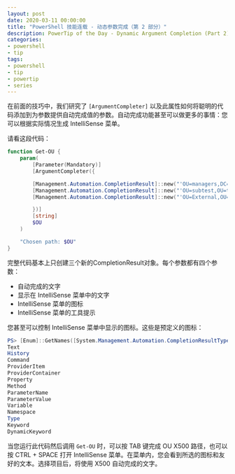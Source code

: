 ```yaml
---
layout: post
date: 2020-03-11 00:00:00
title: "PowerShell 技能连载 - 动态参数完成（第 2 部分）"
description: PowerTip of the Day - Dynamic Argument Completion (Part 2)
categories:
- powershell
- tip
tags:
- powershell
- tip
- powertip
- series
---
```

在前面的技巧中，我们研究了 `[ArgumentCompleter]` 以及此属性如何将聪明的代码添加到为参数提供自动完成值的参数。自动完成功能甚至可以做更多的事情：您可以根据实际情况生成 IntelliSense 菜单。

请看这段代码：

```powershell
function Get-OU {
    param(
        [Parameter(Mandatory)]
        [ArgumentCompleter({

        [Management.Automation.CompletionResult]::new("'OU=managers,DC=company,DC=local'", "Management", "ProviderItem", "OU where the Management lives")
        [Management.Automation.CompletionResult]::new("'OU=subtest,OU=test,DC=company,DC=local'", "Experimental", "DynamicKeyword", "Reserved")
        [Management.Automation.CompletionResult]::new("'OU=External,OU=IT,DC=company,DC=local'", "Help Desk", "ProviderItem", "OU where the Helpdesk people reside")

        })]
        [string]
        $OU
    )

    "Chosen path: $OU"
}
```

完整代码基本上只创建三个新的CompletionResult对象。每个参数都有四个参数：

* 自动完成的文字
* 显示在 IntelliSense 菜单中的文字
* IntelliSense 菜单的图标
* IntelliSense 菜单的工具提示

您甚至可以控制 IntelliSense 菜单中显示的图标。这些是预定义的图标：

```powershell
PS> [Enum]::GetNames([System.Management.Automation.CompletionResultType])
Text
History
Command
ProviderItem
ProviderContainer
Property
Method
ParameterName
ParameterValue
Variable
Namespace
Type
Keyword
DynamicKeyword
```

当您运行此代码然后调用 `Get-OU` 时，可以按 TAB 键完成 OU X500 路径，也可以按 CTRL + SPACE 打开 IntelliSense 菜单。在菜单内，您会看到所选的图标和友好的文本。选择项目后，将使用 X500 自动完成的文字。

<!--本文国际来源：[Dynamic Argument Completion (Part 2)](https://community.idera.com/database-tools/powershell/powertips/b/tips/posts/dynamic-argument-completion-part-2)-->

